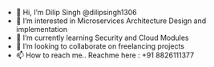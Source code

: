 - 👋 Hi, I’m Dilip Singh @dilipsingh1306
- 👀 I’m interested in Microservices Architecture Design and implementation 
- 🌱 I’m currently learning Security and Cloud Modules 
- 💞️ I’m looking to collaborate on freelancing projects
- 📫 How to reach me.. Reachme here : +91 8826111377
